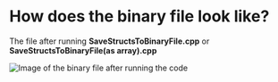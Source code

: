 # How does the binary file look like?
The file after running  **SaveStructsToBinaryFile.cpp** or **SaveStructsToBinaryFile(as array).cpp**

![Image of the binary file after running the code](https://i.ibb.co/0JthLd6/3-A978-D14-7-C7-A-4-ABD-8-B0-C-DA27-F6-E9-CD0-A.png "Binary file")

